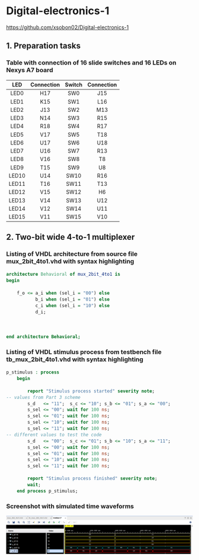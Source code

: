 # Digital-electronics-1
https://github.com/xsobon02/Digital-electronics-1
## 1. Preparation tasks
### Table with connection of 16 slide switches and 16 LEDs on Nexys A7 board
| **LED** | **Connection** | **Switch** | **Connection** | 
| :-: | :-: | :-: | :-: |
| LED0 | H17 | SW0 | J15 |
| LED1 | K15 | SW1 | L16 |
| LED2 | J13 | SW2 | M13 |
| LED3 | N14 | SW3 | R15 |
| LED4 | R18 | SW4 | R17 |
| LED5 | V17 | SW5 | T18 |
| LED6 | U17 | SW6 | U18 |
| LED7 | U16 | SW7 | R13 |
| LED8 | V16 | SW8 | T8 |
| LED9 | T15 | SW9 | U8 |
| LED10 | U14 | SW10 | R16 |
| LED11 | T16 | SW11 | T13 |
| LED12 | V15 | SW12 | H6 |
| LED13 | V14 | SW13 | U12 |
| LED14 | V12 | SW14 | U11 |
| LED15 | V11 | SW15 | V10 |

## 2. Two-bit wide 4-to-1 multiplexer
### Listing of VHDL architecture from source file mux_2bit_4to1.vhd with syntax highlighting
```vhdl
architecture Behavioral of mux_2bit_4to1 is
begin
    
    f_o <= a_i when (sel_i = "00") else
           b_i when (sel_i = "01") else
           c_i when (sel_i = "10") else
           d_i;


   
end architecture Behavioral;
```
### Listing of VHDL stimulus process from testbench file tb_mux_2bit_4to1.vhd with syntax highlighting
```vhdl
p_stimulus : process
    begin
        
        report "Stimulus process started" severity note;
-- values from Part 3 scheme
        s_d   <= "11";  s_c <= "10"; s_b <= "01"; s_a <= "00"; 
        s_sel <= "00"; wait for 100 ns;  
        s_sel <= "01"; wait for 100 ns;
        s_sel <= "10"; wait for 100 ns;
        s_sel <= "11"; wait for 100 ns;
-- different values to test the code       
        s_d   <= "00";  s_c <= "01"; s_b <= "10"; s_a <= "11"; 
        s_sel <= "00"; wait for 100 ns;  
        s_sel <= "01"; wait for 100 ns;
        s_sel <= "10"; wait for 100 ns;
        s_sel <= "11"; wait for 100 ns;

        report "Stimulus process finished" severity note;
        wait;
    end process p_stimulus;
```
### Screenshot with simulated time waveforms
![waveforms](https://github.com/xsobon02/Digital-electronics-1/blob/main/Labs/03-vivado/waves.png)